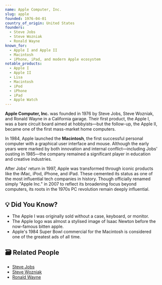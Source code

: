 ```yaml
---
name: Apple Computer, Inc.
slug: apple
founded: 1976-04-01
country_of_origin: United States
founders:
  - Steve Jobs
  - Steve Wozniak
  - Ronald Wayne
known_for:
  - Apple I and Apple II
  - Macintosh
  - iPhone, iPad, and modern Apple ecosystem
notable_products:
  - Apple I
  - Apple II
  - Lisa
  - Macintosh
  - iPod
  - iPhone
  - iPad
  - Apple Watch
---
```


**Apple Computer, Inc.** was founded in 1976 by Steve Jobs, Steve Wozniak, and Ronald Wayne in a California garage. Their first product, the Apple I, was a bare circuit board aimed at hobbyists—but the follow-up, the Apple II, became one of the first mass-market home computers.

In 1984, Apple launched the **Macintosh**, the first successful personal computer with a graphical user interface and mouse. Although the early years were marked by both innovation and internal conflict—including Jobs' ousting in 1985—the company remained a significant player in education and creative industries.

After Jobs' return in 1997, Apple was transformed through iconic products like the iMac, iPod, iPhone, and iPad. These cemented its status as one of the most influential tech companies in history. Though officially renamed simply "Apple Inc." in 2007 to reflect its broadening focus beyond computers, its roots in the 1970s PC revolution remain deeply influential.

## 💡 Did You Know?

- The Apple I was originally sold without a case, keyboard, or monitor.
- The Apple logo was almost a stylised image of Isaac Newton before the now-famous bitten apple.
- Apple's 1984 Super Bowl commercial for the Macintosh is considered one of the greatest ads of all time.

## 🗃 Related People

- [Steve Jobs](/vault/people/steve-jobs)
- [Steve Wozniak](/vault/people/steve-wozniak)
- [Ronald Wayne](/vault/people/ronald-wayne)
